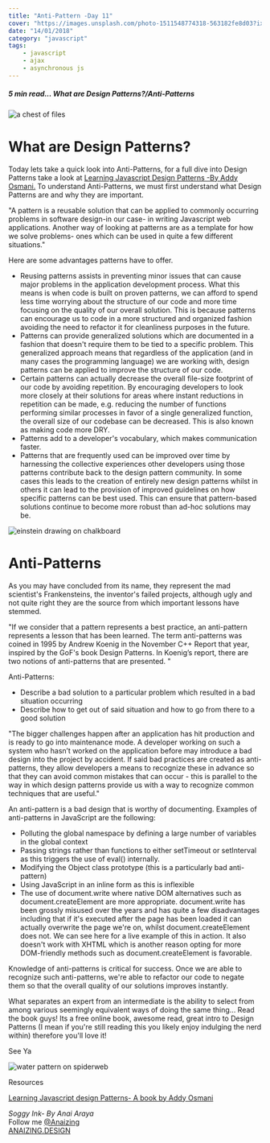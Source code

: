 ```yaml
---
title: "Anti-Pattern -Day 11"
cover: "https://images.unsplash.com/photo-1511548774318-563182fe8d03?ixlib=rb-0.3.5&ixid=eyJhcHBfaWQiOjEyMDd9&s=226688553251c9261fa28de062b96b40&auto=format&fit=crop&w=750&q=80"
date: "14/01/2018"
category: "javascript"
tags:
    - javascript
    - ajax
    - asynchronous js
---
```


##### 5 min read... What are Design Patterns?/Anti-Patterns

![a chest of files](https://images.unsplash.com/photo-1505528638251-3ef301e4988e?auto=format&fit=crop&w=750&q=80)

# What are Design Patterns?

Today lets take a quick look into Anti-Patterns, for a full dive into Design Patterns take a look at [Learning Javascript Design Patterns -By Addy Osmani.](https://addyosmani.com/resources/essentialjsdesignpatterns/book/#antipatterns)
To understand Anti-Patterns, we must first understand what Design Patterns are and why they are important.

"A pattern is a reusable solution that can be applied to commonly occurring problems in software design-in our case- in writing Javascript web applications. Another way of looking at patterns are as a template for how we solve problems- ones which can be used in quite a few different situations."

Here are some advantages patterns have to offer.

* Reusing patterns assists in preventing minor issues that can cause major problems in the application development process. What this means is when code is built on proven patterns, we can afford to spend less time worrying about the structure of our code and more time focusing on the quality of our overall solution. This is because patterns can encourage us to code in a more structured and organized fashion avoiding the need to refactor it for cleanliness purposes in the future.
* Patterns can provide generalized solutions which are documented in a fashion that doesn't require them to be tied to a specific problem. This generalized approach means that regardless of the application (and in many cases the programming language) we are working with, design patterns can be applied to improve the structure of our code.
* Certain patterns can actually decrease the overall file-size footprint of our code by avoiding repetition. By encouraging developers to look more closely at their solutions for areas where instant reductions in repetition can be made, e.g. reducing the number of functions performing similar processes in favor of a single generalized function, the overall size of our codebase can be decreased. This is also known as making code more DRY.
* Patterns add to a developer's vocabulary, which makes communication faster.
* Patterns that are frequently used can be improved over time by harnessing the collective experiences other developers using those patterns contribute back to the design pattern community. In some cases this leads to the creation of entirely new design patterns whilst in others it can lead to the provision of improved guidelines on how specific patterns can be best used. This can ensure that pattern-based solutions continue to become more robust than ad-hoc solutions may be.

![einstein drawing on chalkboard](http://media-assets-02.thedrum.com/cache/images/thedrum-prod/s3-news-tmp-77017-capture_10--2x1--894.png)


# Anti-Patterns

As you may have concluded from its name, they represent the mad scientist's Frankensteins, the inventor's failed projects, although ugly and not quite right they are the source from which important lessons have stemmed.

"If we consider that a pattern represents a best practice, an anti-pattern represents a lesson that has been learned. The term anti-patterns was coined in 1995 by Andrew Koenig in the November C++ Report that year, inspired by the GoF's book Design Patterns. In Koenig’s report, there are two notions of anti-patterns that are presented. "

Anti-Patterns:

* Describe a bad solution to a particular problem which resulted in a bad situation occurring
* Describe how to get out of said situation and how to go from there to a good solution

"The bigger challenges happen after an application has hit production and is ready to go into maintenance mode. A developer working on such a system who hasn’t worked on the application before may introduce a bad design into the project by accident. If said bad practices are created as anti-patterns, they allow developers a means to recognize these in advance so that they can avoid common mistakes that can occur - this is parallel to the way in which design patterns provide us with a way to recognize common techniques that are useful."

An anti-pattern is a bad design that is worthy of documenting. Examples of anti-patterns in JavaScript are the following:

* Polluting the global namespace by defining a large number of variables in the global context
* Passing strings rather than functions to either setTimeout or setInterval as this triggers the use of eval() internally.
* Modifying the Object class prototype (this is a particularly bad anti-pattern)
* Using JavaScript in an inline form as this is inflexible
* The use of document.write where native DOM alternatives such as document.createElement are more appropriate. document.write has been grossly misused over the years and has quite a few disadvantages including that if it's executed after the page has been loaded it can actually overwrite the page we're on, whilst document.createElement does not. We can see here for a live example of this in action. It also doesn't work with XHTML which is another reason opting for more DOM-friendly methods such as document.createElement is favorable.

Knowledge of anti-patterns is critical for success. Once we are able to recognize such anti-patterns, we're able to refactor our code to negate them so that the overall quality of our solutions improves instantly.

What separates an expert from an intermediate is the ability to select from among various seemingly equivalent ways of doing the same thing... Read the book guys! Its a free online book, awesome read, great intro to Design Patterns (I mean if you're still reading this you likely enjoy indulging the nerd within) therefore you'll love it!

See Ya

![water pattern on spiderweb](https://images.unsplash.com/photo-1512773030458-5b07457c8531?auto=format&fit=crop&w=747&q=80)

Resources 

[Learning Javascript design Patterns- A book by Addy Osmani ](https://addyosmani.com/resources/essentialjsdesignpatterns/book/#antipatterns) 


_Soggy Ink- By Anai Araya_<br>
Follow me [@Anaizing](https://twitter.com/Anaizing) <br>
[ANAIZING.DESIGN](https://anaizing.design/)